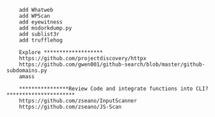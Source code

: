
               
        add Whatweb
        add WPScan
        add eyewitness
        add msdorkdump.py
        add sublist3r
        add trufflehog
        
        Explore *******************
        https://github.com/projectdiscovery/httpx
        https://github.com/gwen001/github-search/blob/master/github-subdomains.py
        amass
        
        ****************Review Code and integrate functions into CLI?**********************
        https://github.com/zseano/InputScanner
        https://github.com/zseano/JS-Scan

